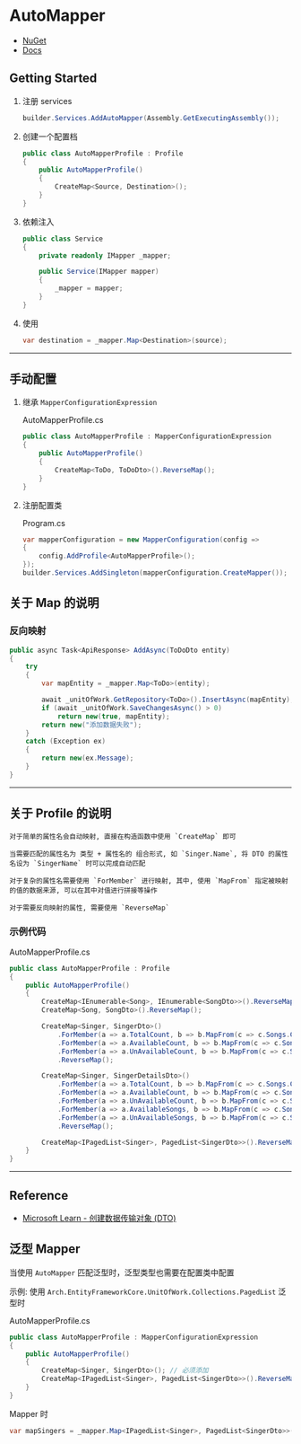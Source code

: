 # AutoMapper

-   [NuGet](https://www.nuget.org/packages/AutoMapper)
-   [Docs](https://docs.automapper.org/en/stable/index.html)

## Getting Started

1. 注册 services

    ```csharp
    builder.Services.AddAutoMapper(Assembly.GetExecutingAssembly());
    ```

2. 创建一个配置档

    ```csharp
    public class AutoMapperProfile : Profile
    {
        public AutoMapperProfile()
        {
            CreateMap<Source, Destination>();
        }
    }
    ```

3. 依赖注入

    ```csharp
    public class Service
    {
        private readonly IMapper _mapper;

        public Service(IMapper mapper)
        {
            _mapper = mapper;
        }
    }
    ```

4. 使用

    ```csharp
    var destination = _mapper.Map<Destination>(source);
    ```

---

## 手动配置

1. 继承 `MapperConfigurationExpression`

    AutoMapperProfile.cs

    ```csharp
    public class AutoMapperProfile : MapperConfigurationExpression
    {
        public AutoMapperProfile()
        {
            CreateMap<ToDo, ToDoDto>().ReverseMap();
        }
    }
    ```

2. 注册配置类

    Program.cs

    ```csharp
    var mapperConfiguration = new MapperConfiguration(config =>
    {
        config.AddProfile<AutoMapperProfile>();
    });
    builder.Services.AddSingleton(mapperConfiguration.CreateMapper());
    ```

## 关于 Map 的说明

### 反向映射

```csharp
public async Task<ApiResponse> AddAsync(ToDoDto entity)
{
    try
    {
        var mapEntity = _mapper.Map<ToDo>(entity);

        await _unitOfWork.GetRepository<ToDo>().InsertAsync(mapEntity);
        if (await _unitOfWork.SaveChangesAsync() > 0)
            return new(true, mapEntity);
        return new("添加数据失败");
    }
    catch (Exception ex)
    {
        return new(ex.Message);
    }
}
```

---

## 关于 Profile 的说明

```plaintext
对于简单的属性名会自动映射, 直接在构造函数中使用 `CreateMap` 即可

当需要匹配的属性名为 类型 + 属性名的 组合形式, 如 `Singer.Name`, 将 DTO 的属性名设为 `SingerName` 时可以完成自动匹配

对于复杂的属性名需要使用 `ForMember` 进行映射, 其中, 使用 `MapFrom` 指定被映射的值的数据来源, 可以在其中对值进行拼接等操作

对于需要反向映射的属性, 需要使用 `ReverseMap`
```

### 示例代码

AutoMapperProfile.cs

```csharp
public class AutoMapperProfile : Profile
{
    public AutoMapperProfile()
    {
        CreateMap<IEnumerable<Song>, IEnumerable<SongDto>>().ReverseMap();
        CreateMap<Song, SongDto>().ReverseMap();

        CreateMap<Singer, SingerDto>()
            .ForMember(a => a.TotalCount, b => b.MapFrom(c => c.Songs.Count))
            .ForMember(a => a.AvailableCount, b => b.MapFrom(c => c.Songs.Count(s => !string.IsNullOrEmpty(s.PlayUrl))))
            .ForMember(a => a.UnAvailableCount, b => b.MapFrom(c => c.Songs.Count(s => string.IsNullOrEmpty(s.PlayUrl))))
            .ReverseMap();

        CreateMap<Singer, SingerDetailsDto>()
            .ForMember(a => a.TotalCount, b => b.MapFrom(c => c.Songs.Count))
            .ForMember(a => a.AvailableCount, b => b.MapFrom(c => c.Songs.Count(c => !string.IsNullOrEmpty(c.PlayUrl))))
            .ForMember(a => a.UnAvailableCount, b => b.MapFrom(c => c.Songs.Count(s => string.IsNullOrEmpty(s.PlayUrl))))
            .ForMember(a => a.AvailableSongs, b => b.MapFrom(c => c.Songs.Where(s => !string.IsNullOrEmpty(s.PlayUrl))))
            .ForMember(a => a.UnAvailableSongs, b => b.MapFrom(c => c.Songs.Where(s => string.IsNullOrEmpty(s.PlayUrl))))
            .ReverseMap();

        CreateMap<IPagedList<Singer>, PagedList<SingerDto>>().ReverseMap();
    }
}
```

---

## Reference

-   [Microsoft Learn - 创建数据传输对象 (DTO)](https://docs.microsoft.com/zh-cn/aspnet/web-api/overview/data/using-web-api-with-entity-framework/part-5)

## 泛型 Mapper

当使用 `AutoMapper` 匹配泛型时，泛型类型也需要在配置类中配置

示例: 使用 `Arch.EntityFrameworkCore.UnitOfWork.Collections.PagedList` 泛型时

AutoMapperProfile.cs

```csharp
public class AutoMapperProfile : MapperConfigurationExpression
{
    public AutoMapperProfile()
    {
        CreateMap<Singer, SingerDto>(); // 必须添加
        CreateMap<IPagedList<Singer>, PagedList<SingerDto>>().ReverseMap();
    }
}
```

Mapper 时

```csharp
var mapSingers = _mapper.Map<IPagedList<Singer>, PagedList<SingerDto>>(singers);
```
